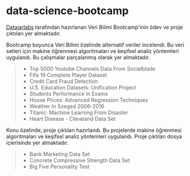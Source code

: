 # data-science-bootcamp

[Datajarlabs](https://www.datajarlabs.com) tarafından hazırlanan Veri Bilimi Bootcamp'inin ödev ve proje çıktıları yer almaktadır.

Bootcamp boyunca Veri Bilimi özelinde alternatif veriler incelendi. Bu veri setleri için makine öğrenmesi algoritmaları ve keşifsel analiz yöntemleri uygulandı. Bu çalışmalar parçalanmış olarak yer almaktadır.

> - Top 5000 Youtube Channels Data From Socialblade
> - Fifa 19 Complete Player Dataset
> - Credit Card Fraud Detection
> - U.S. Education Datasets: Unification Project
> - Students Performance In Exams
> - House Prices: Advanced Regression Techniques
> - Weather In Szeged 2006-2016
> - Titanic: Machine Learning From Disaster
> - Heart Disease - Cleveland Data Set

Konu özelinde, proje çıktıları hazırlandı. Bu projelerde makine öğrenmesi algoritmaları ve keşifsel analiz yöntemleri uygulandı. Proje çıktıları dosya içierisinde yer almaktadır.

> - Bank Marketing Data Set
> - Concrete Compressive Strength Data Set
> - Big Five Personality Test




